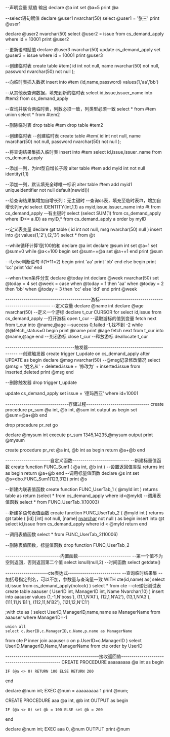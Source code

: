 --声明变量 赋值 输出
declare @a int
set @a=5
print @a

--select语句赋值
declare @user1 nvarchar(50)
select @user1 = '张三'
print @user1

declare @user2 nvarchar(50)
select @user2 = issue from cs_demand_apply where id = 10001
print @user2

--更新语句赋值
declare @user3 nvarchar(50)
update cs_demand_apply set @user3 = issue where id = 10001
print @user3

--创建临时表
create table #tem(
	id int not null,
	name nvarchar(50) not null,
	password nvarchar(50) not null
);

--向临时表插入数据
insert into #tem (id,name,password) values(1,'aa','bb')

--从其他表查询数据，填充到新的临时表
select id,issue,issuer_name into #tem2 from cs_demand_apply

--查询并联合两临时表，列数必须一致，列类型必须一致
select * from #tem union select * from #tem2

--删除临时表
drop table #tem
drop table #tem2

--创建临时表
--创建临时表
create table #tem(
	id int not null,
	name nvarchar(50) not null,
	password nvarchar(50) not null
);

--将查询结果集插入临时表
insert into #tem select id,issue,issuer_name from cs_demand_apply

--添加一列，为int型自增长子段
alter table #tem add myid int not null identity(1,1)

--添加一列，默认填充全球唯一标识
alter table #tem add myid1 uniqueidentifier not null default(newid())

--给查询结果集增加自增长列：无主键时
--查询cs表，填充至临时表#t，增加自增长列myid
select IDENTITY(int,1,1) as myid,issue,issuer_name into #t from cs_demand_apply
--有主键时
select (select SUM(1) from cs_demand_apply where ID<= a.ID) as myID,* from cs_demand_apply a order by myID

--定义表变量
declare @t table
(
	id int not null,
	msg nvarchar(50) null
)
insert into @t values(1,'2'),(2,'3')
select * from @t

--while循环计算1到100的和
declare @a int
declare @sum int
set @a=1
set @sum=0
while @a<=100
begin
	set @sum+=@a
	set @a+=1
end
print @sum

--if,else判断语句
if(1+11=2)
	begin
		print 'aa'
		print 'bb'
	end
else
	begin
		print 'cc'
		print	'dd'
	end
	
--when then条件分支
declare @today int 
declare @week nvarchar(50)
set @today = 4
set @week = 
		case
		when @today = 1 then 'aa'
		when @today = 2 then 'bb'
		when @today = 3 then 'cc'
		else 'dd'
		end
print @week


------------------------------------------游标-----------------------------------------------------
--定义变量
declare @name int
declare @age nvarchar(50)
--定义一个游标
declare t_cur CURSOR for select id,issue from cs_demand_apply
--打开游标
open t_cur
--读取游标的值到变量
fetch next from t_cur into @name,@age
--success 0,failed -1,找不到 -2
while @@fetch_status=0
	begin
		print @name
		print @age
		fetch next from t_cur into @name,@age
	end
--关闭游标
close t_cur
--释放游标
deallocate t_cur


----------------------------------触发器-------------------------------------------
--创建触发器
create trigger t_update
	on cs_demand_apply
	after UPDATE
as
begin
	declare @msg nvarchar(50)
	--@msg记录修改情况
	select @msg = '姓名从' + deleted.issue + '修改为' + inserted.issue from inserted,deleted
	print @msg
end

--删除触发器
drop trigger t_update

update cs_demand_apply set issue = '德玛西亚' where id=10001


-------------------------------存储过程-------------------------------
create procedure pr_sum
	@a int,
	@b int,
	@sum int output
as
begin
	set @sum=@a+@b
end

drop procedure pr_ret
go

declare @mysum int
execute pr_sum 1345,14235,@mysum output
print @mysum


create procedure pr_ret
	@a int,
	@b int
as
begin
	return @a+@b
end


----------------------自定义函数----------------------------
--新建标量值函数
create function FUNC_Sum1
(
	@a int,
	@b int
)
--设置返回值类型
returns int
as
begin
	return @a+@b
end
--调用标量值函数
declare @s int
set @s=dbo.FUNC_Sum1(123,312)
print @s


--新建内联表值函数
create function FUNC_UserTab_1
(
	@myId int
)
returns table
as
return (select * from cs_demand_apply where id<@myId)
--调用表值函数
select * from FUNC_UserTab_1(10003)


--新建多语句表值函数
create function FUNC_UserTab_2
(
	@myId int
)
returns @t table
(
	[id] [int] not null,
	[name] [nvarchar](50) not null
)
as
begin
	insert into @t select id,issue from cs_demand_apply where id < @myId
	return
end

--调用表值函数
select * from FUNC_UserTab_2(10006)

--删除表值函数，标量值函数
drop function FUNC_UserTab_2


---------------------------内置函数--------------------------
--第一个值不为空则返回，否则返回第二个值
select isnull(null,2)
--时间函数
select getdate()


---------------------cte表达式--------------------------
--查询临时结果集
--加括号指定列名，可以不加，参数量与查询量一致
WITH cte(id,name)
as(
	select id,issue from cs_demand_apply(nolock)
)
select * from cte
--cte递归测试表
create table aaauser
(
    UserID int,
    ManagerID int,
    Name Nvarchar(10)
)
insert into aaauser values
(1,-1,N'boss'),
(11,1,N'A1'),
(12,1,N'A2'),
(13,1,N'A3'),
(111,11,N'B1'),
(112,11,N'B2'),
(121,12,N'C1')


;with cte as
(
	select UserID,ManagerID,name,name as ManagerName
	from aaauser
	where ManagerID=-1
	
	union all
	select c.UserID,c.ManagerID,c.Name,p.name as ManagerName
from cte P
inner join aaauser c
    on p.UserID=c.ManagerID
)
select UserID,ManagerID,Name,ManagerName from cte order by UserID


----------------------------------------------接收返回值------------------------------------------------
CREATE PROCEDURE aaaaaaaaa
	@a int
as
begin
	
	IF (@a <> 0) RETURN 100 ELSE RETURN 200
end

declare @num int;
EXEC @num = aaaaaaaaa 1
print @num;



CREATE PROCEDURE aaa
	@a int,
	@b int OUTPUT
as
begin
	
	IF (@a <> 0) set @b = 100 ELSE set @b = 200
end

declare @num int;
EXEC aaa 0, @num OUTPUT
print @num